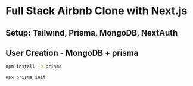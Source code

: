 # Full Stack Airbnb Clone with Next.js

## Setup: Tailwind, Prisma, MongoDB, NextAuth

## User Creation - MongoDB + prisma

```bash
npm install -D prisma

npx prisma init
```
